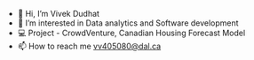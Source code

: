 - 👋 Hi, I’m Vivek Dudhat
- 👀 I’m interested in Data analytics and Software development
- 💻 Project - CrowdVenture, Canadian Housing Forecast Model
- 📫 How to reach me vv405080@dal.ca
